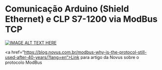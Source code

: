 # Comunicação Arduino (Shield Ethernet) e CLP S7-1200 via ModBus TCP

[![IMAGE ALT TEXT HERE](https://img.youtube.com/vi/Xs-t_piMcmQ/0.jpg)](https://www.youtube.com/watch?v=Xs-t_piMcmQ)

<a href=“https://blog.novus.com.br/modbus-why-is-the-protocol-still-used-after-40-years/?lang=en“>Link para artigo da Novus sobre o protocolo ModBus</a>
